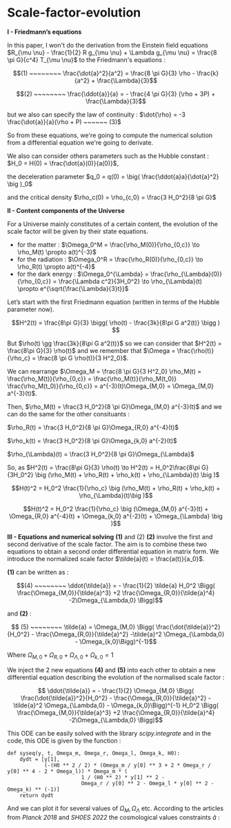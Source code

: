 # Scale-factor-evolution

$\textbf{I - Friedmann's equations}$

In this paper, I won't do the derivation from the Einstein field equations $R_{\mu \nu} - \frac{1}{2} R g_{\mu \nu} + \Lambda g_{\mu \nu} = \frac{8 \pi G}{c^4} T_{\mu \nu}$ to the Friedmann's equations :

$$(1) ~~~~~~~~ \frac{\dot{a}^2}{a^2} = \frac{8 \pi G}{3} \rho - \frac{k}{a^2} + \frac{\Lambda}{3}$$

$$(2) ~~~~~~~~ \frac{\ddot{a}}{a} = - \frac{4 \pi G}{3} (\rho + 3P) + \frac{\Lambda}{3}$$

but we also can specify the law of continuity : $\dot{\rho} = -3 \frac{\dot{a}}{a}(\rho + P) ~~~~~~ (3)$

So from these equations, we're going to compute the numerical solution from a differential equation we're going to derivate.

We also can consider others parameters such as the Hubble constant : $H_0 = H(0) = \frac{\dot{a}(0)}{a(0)}$,

the deceleration parameter $q_0 = q(0) = \big( \frac{\ddot{a}a}{\dot{a}^2} \big )_0$ 

and the critical density $\rho_c(0) = \rho_{c,0} = \frac{3 H_0^2}{8 \pi G}$

$\textbf{II - Content components of the Universe}$

For a Universe mainly constitutes of a certain content, the evolution of the scale factor will be given by their state equations.

- for the matter : $\Omega_0^M = \frac{\rho_M(0)}{\rho_{0,c}} \to \rho_M(t) \propto a(t)^{-3}$
- for the radiation : $\Omega_0^R = \frac{\rho_R(0)}{\rho_{0,c}} \to \rho_R(t) \propto a(t)^{-4}$
- for the dark energy : $\Omega_0^{\Lambda} = \frac{\rho_{\Lambda}(0)}{\rho_{0,c}} = \frac{\Lambda c^2}{3H_0^2} \to \rho_{\Lambda}(t) \propto e^{\sqrt{\frac{\Lambda}{3}t}}$

Let’s start with the first Friedmann equation (written in terms of the Hubble parameter now).

$$H^2(t) = \frac{8\pi G}{3} \bigg( \rho(t) - \frac{3k}{8\pi G a^2(t)} \bigg ) $$

But $\rho(t) \gg \frac{3k}{8\pi G a^2(t)}$ so we can consider that $H^2(t) = \frac{8\pi G}{3} \rho(t)$ and we remember that $\Omega = \frac{\rho(t)}{\rho_c} = \frac{8 \pi G \rho(t)}{3 H^2_0}$.

We can rearrange $\Omega_M =  \frac{8 \pi G}{3 H^2_0} \rho_M(t) = \frac{\rho_M(t)}{\rho_{0,c}} = \frac{\rho_M(t)}{\rho_M(t_0)} \frac{\rho_M(t_0)}{\rho_{0,c}} = a^{-3}(t)\Omega_{M,0} = \Omega_{M,0} a^{-3}(t)$.

Then, $\rho_M(t) = \frac{3 H_0^2}{8 \pi G}\Omega_{M,0} a^{-3}(t)$ and we can do the same for the other consituants : 

$\rho_R(t) = \frac{3 H_0^2}{8 \pi G}\Omega_{R,0} a^{-4}(t)$

$\rho_k(t) = \frac{3 H_0^2}{8 \pi G}\Omega_{k,0} a^{-2}(t)$

$\rho_{\Lambda}(t) = \frac{3 H_0^2}{8 \pi G}\Omega_{\Lambda}$

So, as $H^2(t) = \frac{8\pi G}{3} \rho(t) \to H^2(t) = H_0^2\frac{8\pi G}{3H_0^2} \big (\rho_M(t) + \rho_R(t) +  \rho_k(t) + \rho_{\Lambda}(t) \big )$

$$H(t)^2 = H_0^2 \frac{1}{\rho_c} \big (\rho_M(t) + \rho_R(t) +  \rho_k(t) + \rho_{\Lambda}(t)\big )$$

$$H(t)^2 = H_0^2 \frac{1}{\rho_c} \big (\Omega_{M,0} a^{-3}(t) + \Omega_{R,0} a^{-4}(t) +  \Omega_{k,0} a^{-2}(t) + \Omega_{\Lambda} \big )$$

 $\textbf{III - Equations and numerical solving}$ 
$\textbf{(1)}$ and (2) $\textbf{(2)}$ involve the first and second derivative of the scale factor. The aim is to combine these two equations to obtain a second order differential equation in matrix form. We introduce the normalized scale factor $\tilde{a}(t) = \frac{a(t)}{a_0}$. 

$\textbf{(1)}$ can be written as :

$$(4) ~~~~~~~~ \ddot{\tilde{a}} = - \frac{1}{2} \tilde{a} H_0^2 \Bigg( \frac{\Omega_{M,0}}{\tilde{a}^3} +2 \frac{\Omega_{R,0}}{\tilde{a}^4} -2\Omega_{\Lambda,0} \Bigg)$$

and $\textbf{(2)}$ :

$$ (5) ~~~~~~~~ \tilde{a} = \Omega_{M,0} \Bigg( \frac{\dot{\tilde{a}}^2}{H_0^2} - \frac{\Omega_{R,0}}{\tilde{a}^2} -\tilde{a}^2 \Omega_{\Lambda,0} - \Omega_{k,0}\Bigg)^{-1}$$

Where $\Omega_{M,0} + \Omega_{R,0} + \Omega_{\Lambda,0} + \Omega_{k,0} = 1$

We inject the 2 new equations $\textbf{(4)}$ and $\textbf{(5)}$ into each other to obtain a new differential equation describing the evolution of the normalised scale factor :

$$ \ddot{\tilde{a}} = - \frac{1}{2} \Omega_{M,0} \Bigg( \frac{\dot{\tilde{a}}^2}{H_0^2} - \frac{\Omega_{R,0}}{\tilde{a}^2} -\tilde{a}^2 \Omega_{\Lambda,0} - \Omega_{k,0}\Bigg)^{-1} H_0^2 \Bigg( \frac{\Omega_{M,0}}{\tilde{a}^3} +2 \frac{\Omega_{R,0}}{\tilde{a}^4} -2\Omega_{\Lambda,0} \Bigg)$$

This ODE can be easily solved with the library $\textit{scipy.integrate}$ and in the code, this ODE is given by the function :

    def syseq(y, t, Omega_m, Omega_r, Omega_l, Omega_k, H0):
        dydt = [y[1],
                (-(H0 ** 2 / 2) * (Omega_m / y[0] ** 3 + 2 * Omega_r / y[0] ** 4 - 2 * Omega_l)) * Omega_m * (
                            1 / (H0 ** 2) * y[1] ** 2 -
                            Omega_r / y[0] ** 2 - Omega_l * y[0] ** 2 - Omega_k) ** (-1)]
        return dydt

And we can plot it for several values of $\Omega_{M}, \Omega_{\Lambda}$ etc. According to the articles from $\textit{Planck 2018}$ and $\textit{SH0ES 2022}$ the cosmological values constraints $\tilde{a}$ :


